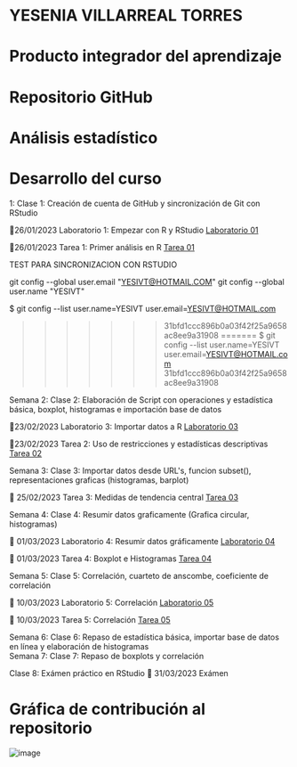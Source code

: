# YESENIA VILLARREAL TORRES
# Producto integrador del aprendizaje
# Repositorio GitHub

# Análisis estadístico

# Desarrollo del curso

 1: Clase 1: Creación de cuenta de GitHub y sincronización de Git con RStudio

📍26/01/2023 Laboratorio 1: Empezar con R y RStudio 
[Laboratorio 01](https://github.com/YESIVT/ANES-2/tree/main/LABORATORIOS/LAB_01)

📍26/01/2023 Tarea 1: Primer análisis en R
[Tarea 01](https://github.com/YESIVT/ANES-2/tree/main/TAREAS/TAREA_01)

TEST PARA SINCRONIZACION CON RSTUDIO

git config --global user.email "YESIVT@HOTMAIL.COM"
git config --global user.name "YESIVT"
  
$ git config --list
user.name=YESIVT
user.email=YESIVT@HOTMAIL.com
>>>>>>> 31bfd1ccc896b0a03f42f25a9658ac8ee9a31908
=======
$ git config --list
user.name=YESIVT
user.email=YESIVT@HOTMAIL.com
>>>>>>> 31bfd1ccc896b0a03f42f25a9658ac8ee9a31908

Semana 2: Clase 2: Elaboración de Script con operaciones y estadística básica, boxplot, histogramas e importación base de datos

📍23/02/2023 Laboratorio 3: Importar datos a R 
[Laboratorio 03](https://github.com/YESIVT/ANES-2/tree/main/LABORATORIOS/LABORATORIO_3)

📍23/02/2023 Tarea 2: Uso de restricciones y estadísticas descriptivas
[Tarea 02](https://github.com/YESIVT/ANES-2/tree/main/TAREAS/TAREA_02)

Semana 3: Clase 3: Importar datos desde URL's, funcion subset(), representaciones graficas (histogramas, barplot)

📍 25/02/2023 Tarea 3: Medidas de tendencia central 
[Tarea 03](https://github.com/YESIVT/ANES-2/tree/main/TAREAS/TAREA_03)


Semana 4: Clase 4: Resumir datos graficamente (Grafica circular, histogramas)

📍 01/03/2023 Laboratorio 4: Resumir datos gráficamente
[Laboratorio 04](https://github.com/YESIVT/ANES-2/tree/main/LABORATORIOS/LABORATORIO_SEMA_4)

📍 01/03/2023 Tarea 4: Boxplot e Histogramas
[Tarea 04](https://github.com/YESIVT/ANES-2/tree/main/TAREAS/TAREA_04)

Semana 5: Clase 5: Correlación, cuarteto de anscombe, coeficiente de correlación

📍 10/03/2023 Laboratorio 5: Correlación
[Laboratorio 05](https://github.com/YESIVT/ANES-2/tree/main/LABORATORIOS/LABORATORIO_SEMA_5)

📍 10/03/2023 Tarea 5: Correlación 
[Tarea 05](https://github.com/YESIVT/ANES-2/tree/main/TAREAS/TAREA_05)

Semana 6: Clase 6: Repaso de estadística básica, importar base de datos en línea y elaboración de histogramas  
Semana 7: Clase 7: Repaso de boxplots y correlación


Clase 8: Exámen práctico en RStudio
📍 31/03/2023 Exámen


# Gráfica de contribución al repositorio

![image](https://user-images.githubusercontent.com/123662539/232888702-a8135203-c4d5-4e93-a47d-503825fcb8d1.png)


  




















